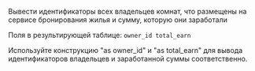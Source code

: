 Вывести идентификаторы всех владельцев комнат, что размещены на сервисе бронирования жилья и сумму, которую они заработали

Поля в результирующей таблице:
`owner_id
total_earn`

Используйте конструкцию "as owner_id" и "as total_earn" для вывода идентификаторов владельцев и заработанной суммы соответственно.